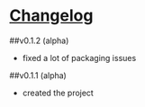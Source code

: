 # [Changelog](https://github.com/hgibs/cinefiles/releases)

##v0.1.2 (alpha)
- fixed a lot of packaging issues

##v0.1.1 (alpha)
- created the project
